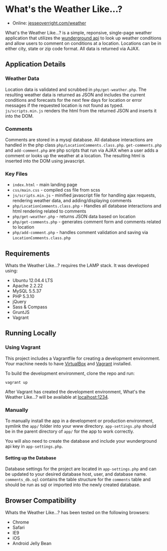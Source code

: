 # What's the Weather Like...?

* Online: [jesseoverright.com/weather](http://www.jesseoverright.com/weather/)

What's the Weather Like...? is a simple, reponsive, single-page weather application that utilizes the [wunderground api](http://www.wunderground.com/weather/api/) to look up weather conditions and allow users to comment on conditions at a location. Locations can be in either city, state or zip code format. All data is returned via AJAX.

## Application Details

### Weather Data
Location data is validated and scrubbed in `php/get-weather.php`. The resulting weather data is returned as JSON and includes the current conditions and forecasts for the next few days for location or error messages if the requested location is not found as typed. `js/scripts.min.js` renders the html from the returned JSON and inserts it into the DOM.

### Comments
Comments are stored in a mysql database. All database interactions are handled in the php class `php/LocationComments.class.php`. `get-comments.php` and `add-comment.php` are php scripts that run via AJAX when a user adds a comment or looks up the weather at a location. The resulting html is inserted into the DOM using javascript.

### Key Files

* `index.html` - main landing page
* `css/main.css` - compiled css file from scss
* `js/scripts.min.js` - minified javascript file for handling ajax requests, rendering weather data, and adding/displaying comments
* `php/LocationComments.class.php` - Handles all database interactions and html rendering related to comments
* `php/get-weather.php` - returns JSON data based on location
* `php/get-comments.php` - generates comment form and comments related to location
* `php/add-comment.php` - handles comment validation and saving via `LocationComments.class.php`


## Requirements
Whats the Weather Like...? requires the LAMP stack. It was developed using:

* Ubuntu 12.04.4 LTS
* Apache 2.2.22
* MySQL 5.5.37
* PHP 5.3.10
* jQuery
* Sass & Compass
* GruntJS
* Vagrant

## Running Locally

### Using Vagrant
This project includes a Vagrantfile for creating a development environment. Your machine needs to have [VirtualBox](http://www.virtualbox.org) and [Vagrant](http://www.vagrantup.com) installed.

To build the development environment, clone the repo and run:

`vagrant up`

After Vagrant has created the development environment, What's the Weather Like...? will be available at [localhost:1234](http://localhost:1234).

### Manually
To manually install the app in a development or production environment, symlink the `app/` folder into your www directory. `app-settings.php` should be in the parent directory of `app/` for the app to work correctly.

You will also need to create the database and include your wunderground api key in `app-settings.php`.

#### Setting up the Database
Database settings for the project are located in `app-settings.php` and can be updated to your desired database host, user, and database name. `comments_db.sql` contains the table structure for the `comments` table and should be run as sql or imported into the newly created database.

## Browser Compatibility

Whats the Weather Like...? has been tested on the following browsers:

* Chrome
* Safari
* IE9
* iOS
* Android Jelly Bean